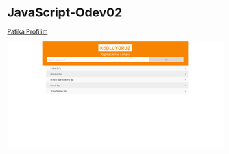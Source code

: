 # JavaScript-Odev02

[Patika Profilim](https://app.patika.dev/onefourthreebb)

<img src="sayfa gorseli.png"/>
